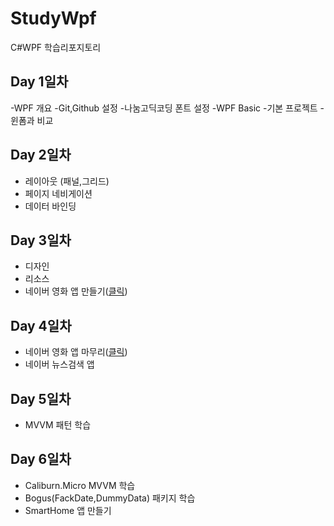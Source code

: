 # StudyWpf
C#WPF 학습리포지토리

## Day 1일차
-WPF 개요
-Git,Github 설정
-나눔고딕코딩 폰트 설정
-WPF Basic
  -기본 프로젝트
  -윈폼과 비교

## Day 2일차
- 레이아웃 (패널,그리드)
- 페이지 네비게이션
- 데이터 바인딩

## Day 3일차
- 디자인
- 리소스
- 네이버 영화 앱 만들기([클릭](https://github.com/ROJE100/StudyWpf/tree/main/portfolio))

## Day 4일차
- 네이버 영화 앱 마무리([클릭](https://github.com/ROJE100/StudyWpf/tree/main/portfolio))
- 네이버 뉴스검색 앱

## Day 5일차
- MVVM 패턴 학습

## Day 6일차
- Caliburn.Micro MVVM 학습
- Bogus(FackDate,DummyData) 패키지 학습
- SmartHome 앱 만들기
